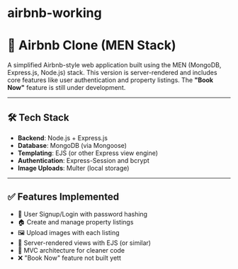 # airbnb-working
# 🏡 Airbnb Clone (MEN Stack)

A simplified Airbnb-style web application built using the MEN (MongoDB, Express.js, Node.js) stack. This version is server-rendered and includes core features like user authentication and property listings. The **"Book Now"** feature is still under development.

---

## 🛠 Tech Stack

- **Backend**: Node.js + Express.js
- **Database**: MongoDB (via Mongoose)
- **Templating**: EJS (or other Express view engine)
- **Authentication**: Express-Session and bcrypt
- **Image Uploads**: Multer (local storage)

---

## ✅ Features Implemented

- 🔐 User Signup/Login with password hashing
- 🏠 Create and manage property listings
- 🖼 Upload images with each listing
- 📄 Server-rendered views with EJS (or similar)
- 🧾 MVC architecture for cleaner code
- ❌ "Book Now" feature not built yett
